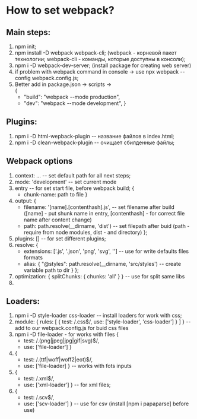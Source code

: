 # How to set webpack? 

## Main steps:
1. npm init;
2. npm install -D webpack webpack-cli; (webpack - корневой пакет технологии; webpack-cli - команды, которые доступны в консоли);
3. npm i -D webpack-dev-server; (install package for creating web server)
4. if problem with webpack command in console -> use npx webpack --config webpack.config.js;
5. Better add in package.json -> scripts ->  
  {
    - "build": "webpack --mode production",
    - "dev": "webpack --mode development",
  }

## Plugins: 
1. npm i -D html-wepback-plugin -- название файлов в index.html;
2. npm i -D clean-webpack-plugin -- очищает сбилденные файлы;

## Webpack options
1. context: ... -- set default path for all next steps; 
2. mode: 'development' -- set current mode
3. entry -- for set start file, before webpack build; 
  {
    - chunk-name: path to file
  } 
4. output: 
  {
    - filename: '[name].[contenthash].js', -- set filename after build ([name] - put shunk name in entry, [contenthash] - for correct file name after content change)
    - path: path.resolve(__dirname, 'dist') -- set filepath after buid (path - require from node modules, dist - and directory)
  };
5. plugins: [] -- for set different plugins;
6. resolve: 
  {
    - extensions: ['.js', '.json', 'png', 'svg', ''] -- use for write defaults files formats
    - alias: {
      "@styles": path.resolve(__dirname, 'src/styles') -- create variable path to dir
    }
  }; 
7. optimization: 
  {
    splitChunks: 
    {
      chunks: 'all'
    }
  } -- use for split same libs
8. 

## Loaders: 
1. npm i -D style-loader css-loader -- install loaders for work with css; 
2. module: 
  {
    rules: [
      {
        test: /\.css$/,
        use: ['style-loader', 'css-loader']
      }
    ]
  } -- add to our webpack.config.js for buid css files
3. npm i -D file-loader - for works with files
  {
    - test: /\.(png|jpeg|jpg|gif|svg)$/,
    - use: ['file-loader']
  }
4.  {
      - test: /.(ttf|woff|woff2|eot)$/,
      - use: ['file-loader]
    } -- works with fots inputs
5.  { 
      - test: /\.xml$/,
      - use: ['xml-loader']
    } -- for xml files;
6. {
      - test: /\.scv$/, 
      - use: ['scv-loader']
    } -- use for csv (install [npm i papaparse] before use)